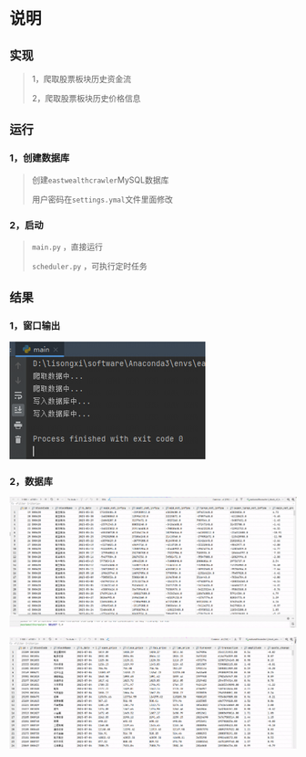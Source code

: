 # 说明
## 实现
> 1，爬取股票板块历史资金流
> 
> 2，爬取股票板块历史价格信息

## 运行
### 1，创建数据库
> 创建`eastwealthcrawler`MySQL数据库
> 
> 用户密码在`settings.ymal`文件里面修改

### 2，启动
> `main.py` ，直接运行
> 
> `scheduler.py` ，可执行定时任务 

## 结果
### 1，窗口输出
![img.png](./assets/img/img.png)

### 2，数据库
![img_1.png](./assets/img/img_1.png)

![img_2.png](./assets/img/img_2.png)